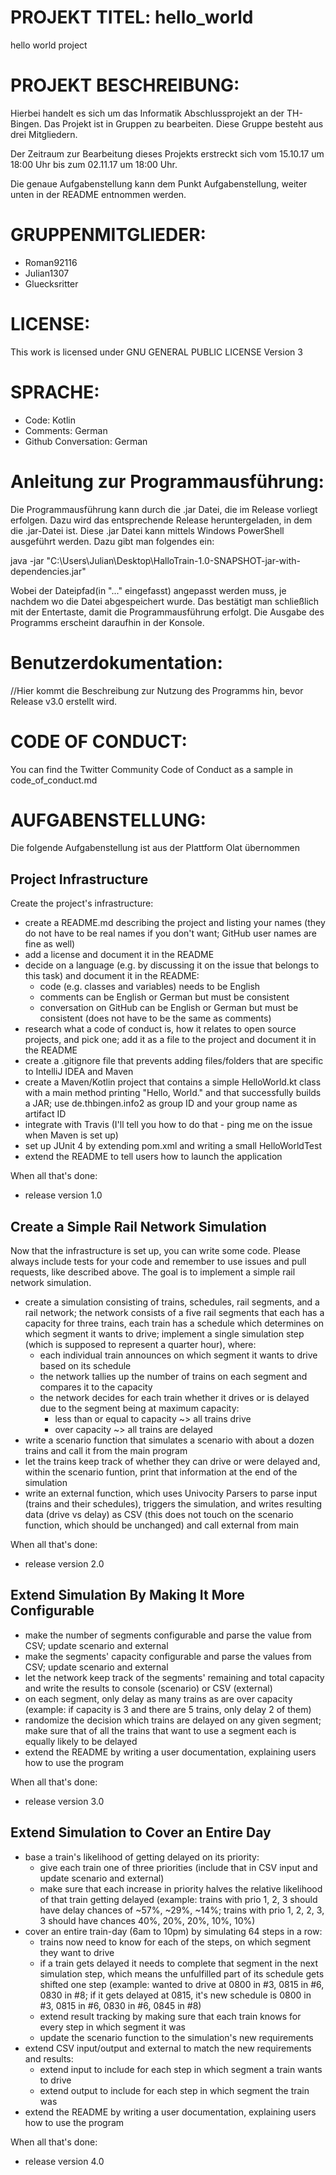 ﻿# PROJEKT TITEL: hello_world
hello world project

# PROJEKT BESCHREIBUNG:
Hierbei handelt es sich um das Informatik Abschlussprojekt an der TH-Bingen.
Das Projekt ist in Gruppen zu bearbeiten. Diese Gruppe besteht aus drei Mitgliedern.

Der Zeitraum zur Bearbeitung dieses Projekts erstreckt sich vom 15.10.17 um 18:00 Uhr bis zum 02.11.17 um 18:00 Uhr.

Die genaue Aufgabenstellung kann dem Punkt Aufgabenstellung, weiter unten in der README entnommen werden.

# GRUPPENMITGLIEDER:
- Roman92116
- Julian1307
- Gluecksritter

# LICENSE:
This work is licensed under GNU GENERAL PUBLIC LICENSE Version 3

# SPRACHE:
- Code: Kotlin
- Comments: German
- Github Conversation: German

# Anleitung zur Programmausführung:
Die Programmausführung kann durch die .jar Datei, die im Release vorliegt erfolgen.
Dazu wird das entsprechende Release heruntergeladen, in dem die .jar-Datei ist. Diese .jar Datei kann mittels Windows PowerShell ausgeführt werden.
Dazu gibt man folgendes ein:

java -jar "C:\Users\Julian\Desktop\HalloTrain-1.0-SNAPSHOT-jar-with-dependencies.jar"

Wobei der Dateipfad(in "..." eingefasst) angepasst werden muss, je nachdem wo die Datei abgespeichert wurde.
Das bestätigt man schließlich mit der Entertaste, damit die Programmausführung erfolgt.
Die Ausgabe des Programms erscheint daraufhin in der Konsole.

# Benutzerdokumentation:
//Hier kommt die Beschreibung zur Nutzung des Programms hin, bevor Release v3.0 erstellt wird.

# CODE OF CONDUCT:
You can find the Twitter Community Code of Conduct as a sample in code_of_conduct.md

# AUFGABENSTELLUNG:
Die folgende Aufgabenstellung ist aus der Plattform Olat übernommen

## Project Infrastructure
Create the project's infrastructure:

* create a README.md describing the project and listing your names (they do not have to be
  real names if you don't want; GitHub user names are fine as well)
* add a license and document it in the README
* decide on a language (e.g. by discussing it on the issue that belongs to this task) and document it in the README:
    * code (e.g. classes and variables) needs to be English
    * comments can be English or German but must be consistent
    * conversation on GitHub can be English or German but must be consistent (does not have to be the same as comments)
* research what a code of conduct is, how it relates to open source projects, and pick one; add
  it as a file to the project and document it in the README
* create a .gitignore file that prevents adding files/folders that are specific to IntelliJ
  IDEA and Maven
* create a Maven/Kotlin project that contains a simple HelloWorld.kt class with a main
  method printing "Hello, World." and that successfully builds a JAR; use
  de.thbingen.info2 as group ID and your group name as artifact ID
* integrate with Travis (I'll tell you how to do that - ping me on the issue when Maven is set
  up)
* set up JUnit 4 by extending pom.xml and writing a small HelloWorldTest
* extend the README to tell users how to launch the application

When all that's done:

* release version 1.0

## Create a Simple Rail Network Simulation

Now that the infrastructure is set up, you can write some code. Please always include tests for your
code and remember to use issues and pull requests, like described above. The goal is to implement a
simple rail network simulation.

* create a simulation consisting of trains, schedules, rail segments, and a rail network; the
  network consists of a five rail segments that each has a capacity for three trains, each train
  has a schedule which determines on which segment it wants to drive; implement a single
  simulation step (which is supposed to represent a quarter hour), where:
    * each individual train announces on which segment it wants to drive based on its
      schedule
    * the network tallies up the number of trains on each segment and compares it to the
      capacity
    * the network decides for each train whether it drives or is delayed due to the segment
      being at maximum capacity:
        * less than or equal to capacity ~> all trains drive
        * over capacity ~> all trains are delayed
* write a scenario function that simulates a scenario with about a dozen trains and call it
  from the main program
* let the trains keep track of whether they can drive or were delayed and, within the
  scenario funtion, print that information at the end of the simulation
* write an external function, which uses Univocity Parsers to parse input (trains and their
 schedules), triggers the simulation, and writes resulting data (drive vs delay) as CSV (this
 does not touch on the scenario function, which should be unchanged) and call
 external from main

When all that's done:

* release version 2.0

## Extend Simulation By Making It More Configurable

* make the number of segments configurable and parse the value from CSV;
  update scenario and external
* make the segments' capacity configurable and parse the values from CSV;
  update scenario and external
* let the network keep track of the segments' remaining and total capacity and write the results
  to console (scenario) or CSV (external)
* on each segment, only delay as many trains as are over capacity (example: if capacity is 3
  and there are 5 trains, only delay 2 of them)
* randomize the decision which trains are delayed on any given segment; make sure that of all
  the trains that want to use a segment each is equally likely to be delayed
* extend the README by writing a user documentation, explaining users how to use the
  program

When all that's done:

* release version 3.0

## Extend Simulation to Cover an Entire Day

* base a train's likelihood of getting delayed on its priority:
    * give each train one of three priorities (include that in CSV input and
      update scenario and external)
    * make sure that each increase in priority halves the relative likelihood of that train
      getting delayed (example: trains with prio 1, 2, 3 should have delay chances of
      ~57%, ~29%, ~14%; trains with prio 1, 2, 2, 3, 3 should have chances 40%, 20%,
      20%, 10%, 10%)
* cover an entire train-day (6am to 10pm) by simulating 64 steps in a row:
    * trains now need to know for each of the steps, on which segment they want to drive
    * if a train gets delayed it needs to complete that segment in the next simulation step,
      which means the unfulfilled part of its schedule gets shifted one step (example:
      wanted to drive at 0800 in #3, 0815 in #6, 0830 in #8; if it gets delayed at 0815, it's
      new schedule is 0800 in #3, 0815 in #6, 0830 in #6, 0845 in #8)
    * extend result tracking by making sure that each train knows for every step in which segment it was
    * update the scenario function to the simulation's new requirements
* extend CSV input/output and external to match the new requirements and results:
    * extend input to include for each step in which segment a train wants to drive
    * extend output to include for each step in which segment the train was
* extend the README by writing a user documentation, explaining users how to use the
  program

When all that's done:

* release version 4.0
